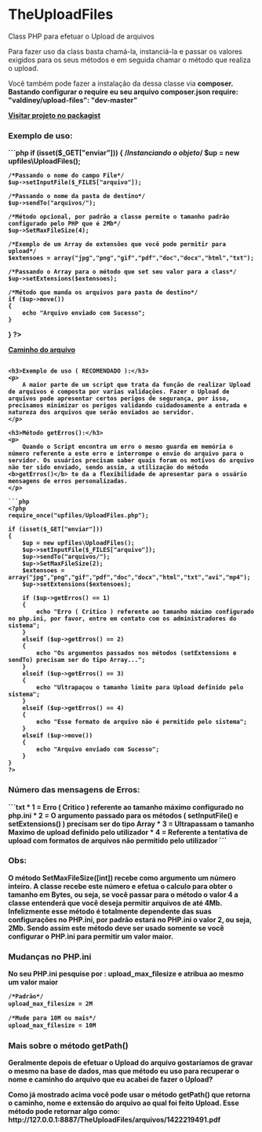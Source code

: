 # TheUploadFiles
Class PHP para efetuar o Upload de arquivos
<p>
	Para fazer uso da class basta chamá-la, instanciá-la e passar os valores exigidos para os seus métodos e em seguida  chamar o método que realiza o upload.
</p>

<p>
    Você também pode fazer a instalação da dessa classe via <b>composer</a>. Bastando configurar o require eu seu <b>arquivo composer.json</b>
    require: "valdiney/upload-files": "dev-master"
</p>

<a href="https://packagist.org/packages/valdiney/upload-files" target="_blank">Visitar projeto no packagist</a>

<h3>Exemplo de uso:</h3>
```php
<?php
require_once("upfiles/UploadFiles.php");

if (isset($_GET["enviar"]))
{
	/*Instanciando o objeto*/
     $up = new upfiles\UploadFiles();

    /*Passando o nome do campo File*/
    $up->setInputFile($_FILES["arquivo"]); 
    
    /*Passando o nome da pasta de destino*/
    $up->sendTo("arquivos/"); 
    
    /*Método opcional, por padrão a classe permite o tamanho padrão configurado pelo PHP que é 2Mb*/
    $up->SetMaxFileSize(4);
    
    /*Exemplo de um Array de extensões que você pode permitir para upload*/
    $extensoes = array("jpg","png","gif","pdf","doc","docx","html","txt"); 

    /*Passando o Array para o método que set seu valor para a class*/
    $up->setExtensions($extensoes);
    
    /*Método que manda os arquivos para pasta de destino*/
    if ($up->move())
    {
        echo "Arquivo enviado com Sucesso";
    }
}
?>

<!--O método "getPath()" mostra o caminho do arquivo juntamente com o seu nome e extensão-->
<a href="<?php echo $up->getPath(); ?>">Caminho do arquivo</a>
```

<h3>Exemplo de uso ( RECOMENDADO ):</h3>
<p>
    A maior parte de um script que trata da função de realizar Upload de arquivos é composta por varias validações. Fazer o Upload de arquivos pode apresentar certos perigos de segurança, por isso, precisamos minimizar os perigos validando cuidadosamente a entrada e natureza dos arquivos que serão enviados ao servidor. 
</p>

<h3>Método getErros():</h3>
<p>
    Quando o Script encontra um erro o mesmo guarda em memória o número referente a este erro e interrompe o envio do arquivo para o servidor. Os usuários precisam saber quais foram os motivos do arquivo não ter sido enviado, sendo assim, a utilização do método <b>getErros()</b> te da a flexibilidade de apresentar para o usuário mensagens de erros personalizadas.
</p>

```php
<?php
require_once("upfiles/UploadFiles.php");

if (isset($_GET["enviar"]))
{
    $up = new upfiles\UploadFiles();
    $up->setInputFile($_FILES["arquivo"]);
    $up->sendTo("arquivos/");
    $up->SetMaxFileSize(2);
    $extensoes = array("jpg","png","gif","pdf","doc","docx","html","txt","avi","mp4");
    $up->setExtensions($extensoes);

    if ($up->getErros() == 1)
    {
        echo "Erro ( Critico ) referente ao tamanho máximo configurado no php.ini, por favor, entre em contato com os administradores do sistema";
    }
    elseif ($up->getErros() == 2)
    {
        echo "Os argumentos passados nos métodos (setExtensions e sendTo) precisam ser do tipo Array...";
    }
    elseif ($up->getErros() == 3)
    {
        echo "Ultrapaçou o tamanho limite para Upload definido pelo sistema";
    }
    elseif ($up->getErros() == 4)
    {
        echo "Esse formato de arquivo não é permitido pelo sistema";
    }
    elseif ($up->move())
    {
        echo "Arquivo enviado com Sucesso";
    }
}
?>
```
<h3>Número das mensagens de Erros:</h3>
```txt
* 1 = Erro ( Critico ) referente ao tamanho máximo configurado no php.ini
* 2 = O argumento passado para os métodos ( setInputFile() e setExtensions() ) precisam ser do tipo Array
* 3 = Ultrapassam o tamanho Maximo de upload definido pelo utilizador
* 4 = Referente a tentativa de upload com formatos de arquivos não permitido pelo utilizador
```

<h3>Obs:</h3>
<p>
    O método <b>SetMaxFileSize([int])</b> recebe como argumento um número inteiro. A classe recebe este número e efetua o calculo para obter o tamanho em <b>Bytes</b>, ou seja, se você passar para o método o valor 4 a classe entenderá que você deseja permitir arquivos de até <b>4Mb</b>.
    Infelizmente esse método é totalmente dependente das suas configurações no <b>PHP.ini</b>, por padrão estará no   <b>PHP.ini</b> o valor 2, ou seja, <b>2Mb</b>. Sendo assim este método deve ser usado somente se você configurar o <b>PHP.ini</b> para permitir um valor maior.
</p>

<h3>Mudanças no PHP.ini</h3>
<p>
    No seu <b>PHP.ini</b> pesquise por : <b>upload_max_filesize</b>  e atribua ao mesmo um valor maior 
</p>

```txt
/*Padrão*/
upload_max_filesize = 2M

/*Mude para 10M ou mais*/
upload_max_filesize = 10M
```

<h3>Mais sobre o método getPath()</h3>
<p>
    Geralmente depois de efetuar o Upload do arquivo gostaríamos de gravar o mesmo na base de dados, mas que método eu uso para recuperar o nome e caminho do arquivo que eu acabei de fazer o Upload?
</p>

<p>
    Como já mostrado acima você pode usar o método <b>getPath()</b> que retorna o caminho, nome e extensão do arquivo ao qual foi feito Upload. 
    Esse método pode retornar algo como: http://127.0.0.1:8887/TheUploadFiles/arquivos/1422219491.pdf
</p>
